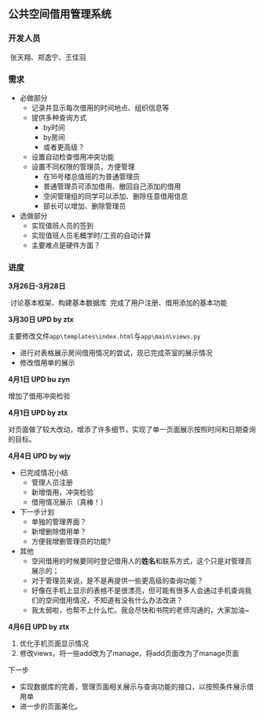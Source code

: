 ## 公共空间借用管理系统

### 开发人员

​	张天翔、郑逸宁、王佳羽

### 需求

+ 必做部分
  + 记录并显示每次借用的时间地点、组织信息等
  + 提供多种查询方式
    + by时间
    + by房间
    + 或者更高级？
  + 设置自动检查借用冲突功能
  + 设置不同权限的管理员，方便管理
    + 在16号楼总值班的为普通管理员
    + 普通管理员可添加借用、撤回自己添加的借用
    + 空间管理组的同学可以添加、删除任意借用信息
    + 部长可以增加、删除管理员
+ 选做部分
  + 实现值班人员的签到
  + 实现值班人员毛概学时/工资的自动计算
  + 主要难点是硬件方面？

### 进度

**3月26日-3月28日**

​	讨论基本框架、构建基本数据库
​	完成了用户注册、借用添加的基本功能

**3月30日 UPD by ztx**

主要修改文件`app\templates\index.html`与`app\main\views.py`

- 进行对表格展示房间借用情况的尝试，现已完成茶室的展示情况
- 修改借用单的展示 

**4月1日 UPD bu zyn**

增加了借用冲突检验

**4月1日 UPD by ztx**

对页面做了较大改动，增添了许多细节，实现了单一页面展示按照时间和日期查询的目标。

**4月4日 UPD by wjy**

+ 已完成情况小结
  + 管理人员注册
  + 新增借用，冲突检验
  + 借用情况展示（真棒！）
+ 下一步计划
  + 单独的管理界面？
  + 新增删除借用单？
  + 方便我增删管理员的功能?
+ 其他
  + 空间借用的时候要同时登记借用人的**姓名**和联系方式，这个只是对管理员展示的；
  + 对于管理员来说，是不是再提供一些更高级的查询功能？
  + 好像在手机上显示的表格不是很漂亮，但可能有很多人会通过手机查询我们的空间借用情况，不知道有没有什么办法改进？
  + 我太弱啦，也帮不上什么忙。我会尽快和书院的老师沟通的，大家加油~

**4月6日 UPD by ztx**

1. 优化手机页面显示情况
2. 修改views，将一些add改为了manage，将add页面改为了manage页面

下一步

 - 实现数据库的完善，管理页面相关展示与查询功能的接口，以按照条件展示借用单
 - 进一步的页面美化。